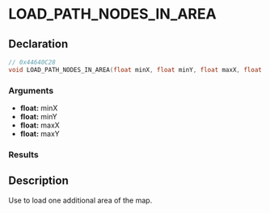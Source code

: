 # LOAD_PATH_NODES_IN_AREA

## Declaration
```cpp
// 0x44640C28
void LOAD_PATH_NODES_IN_AREA(float minX, float minY, float maxX, float maxY);
```

### Arguments
- **float:** minX
- **float:** minY
- **float:** maxX
- **float:** maxY

### Results

## Description
Use to load one additional area of the map.